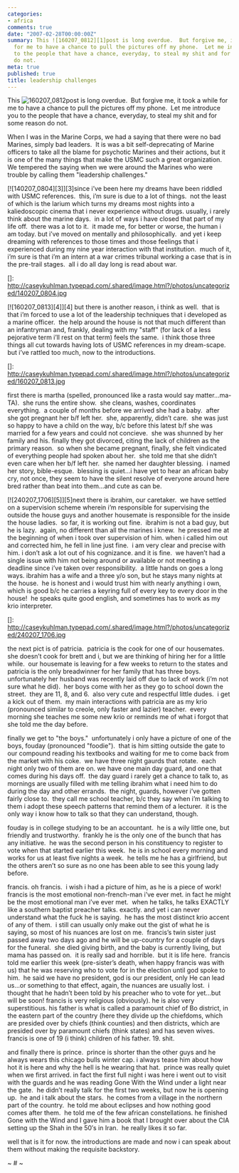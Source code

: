 ```yaml
---
categories:
- africa
comments: true
date: "2007-02-28T00:00:00Z"
summary: This ![160207_0812][1]post is long overdue.  But forgive me, it took a while
  for me to have a chance to pull the pictures off my phone.  Let me introduce you
  to the people that have a chance, everyday, to steal my shit and for some reason
  do not. 
meta: true
published: true
title: leadership challenges
---
```


This ![160207_0812][1]post is long overdue.  But forgive me, it took a while for me to have a chance to pull the pictures off my phone.  Let me introduce you to the people that have a chance, everyday, to steal my shit and for some reason do not.  

 [1]: http://caseykuhlman.typepad.com/underwater/images/160207_0812.jpg

When I was in the Marine Corps, we had a saying that there were no bad Marines, simply bad leaders.  It is was a bit self-deprecating of Marine officers to take all the blame for psychotic Marines and their actions, but it is one of the many things that make the USMC such a great organization.  We tempered the saying when we were around the Marines who were trouble by calling them "leadership challenges."  

[![140207_0804][3]][3]since i’ve been here my dreams have been riddled with USMC references.  this, i’m sure is due to a lot of things.  not the least of which is the larium which turns my dreams most nights into a kaliedoscopic cinema that i never experience without drugs. usually, i rarely think about the marine days.  in a lot of ways i have closed that part of my life off.  there was a lot to it.  it made me, for better or worse, the human i am today. but i’ve moved on mentally and philosophically.  and yet i keep dreaming with references to those times and those feelings that i experienced during my nine year interaction with that institution.  much of it, i’m sure is that i’m an intern at a war crimes tribunal working a case that is in the pre-trail stages.  all i do all day long is read about war.  

 []: http://caseykuhlman.typepad.com/.shared/image.html?/photos/uncategorized/140207_0804.jpg

[![160207_0813][4]][4] but there is another reason, i think as well.  that is that i’m forced to use a lot of the leadership techniques that i developed as a marine officer.  the help around the house is not that much different than an infantryman and, frankly, dealing with my "staff" (for lack of a less pejorative term i’ll rest on that term) feels the same.  i think those three things all cut towards having lots of USMC references in my dream-scape.  but i’ve rattled too much, now to the introductions.

 []: http://caseykuhlman.typepad.com/.shared/image.html?/photos/uncategorized/160207_0813.jpg

first there is martha (spelled, pronounced like a rasta would say matter…ma-TA).  she runs the entire show.  she cleans, washes, coordinates everything.  a couple of months before we arrived she had a baby.  after she got pregnant her b/f left her.  she, apparently, didn’t care.  she was just so happy to have a child on the way, b/c before this latest b/f she was married for a few years and could not concieve.  she was shunned by her family and his. finally they got divorced, citing the lack of children as the primary reason.  so when she became pregnant, finally, she felt vindicated of everything people had spoken about her.  she told me that she didn’t even care when her b/f left her.  she named her daughter blessing.  i named her story, bible-esque.  blessing is quiet…i have yet to hear an african baby cry, not once, they seem to have the silent resolve of everyone around here bred rather than beat into them…and cute as can be.

[![240207_1706][5]][5]next there is ibrahim, our caretaker.  we have settled on a supervision scheme wherein i’m responsible for supervising the outside the house guys and another housemate is responsible for the inside the house ladies.  so far, it is working out fine.  ibrahim is not a bad guy, but he is lazy.  again, no different than all the marines i knew.  he pressed me at the beginning of when i took over supervision of him. when i called him out and corrected him, he fell in line just fine.  i am very clear and precise with him. i don’t ask a lot out of his cognizance. and it is fine.  we haven’t had a single issue with him not being around or available or not meeting a deadline since i’ve taken over responsibility.  a little hands on goes a long ways. ibrahim has a wife and a three y/o son, but he stays many nights at the house.  he is honest and i would trust him with nearly anything i own, which is good b/c he carries a keyring full of every key to every door in the house!  he speaks quite good english, and sometimes has to work as my krio interpreter.

 []: http://caseykuhlman.typepad.com/.shared/image.html?/photos/uncategorized/240207_1706.jpg

the next pict is of patricia.  patricia is the cook for one of our housemates.  she doesn’t cook for brett and i, but we are thinking of hiring her for a little while.  our housemate is leaving for a few weeks to return to the states and patricia is the only breadwinner for her family that has three boys.  unfortunately her husband was recently laid off due to lack of work (i’m not sure what he did).  her boys come with her as they go to school down the street.  they are 11, 8, and 6.  also very cute and respectful little dudes.  i get a kick out of them.  my main interactions with patricia are as my krio (pronounced similar to creole, only faster and lazier) teacher.  every morning she teaches me some new krio or reminds me of what i forgot that she told me the day before.  

finally we get to "the boys."  unfortunately i only have a picture of one of the boys, fouday (pronounced "foodie").  that is him sitting outside the gate to our compound reading his textbooks and waiting for me to come back from the market with his coke.  we have three night gaurds that rotate.  each night only two of them are on. we have one main day guard, and one that comes during his days off.  the day guard i rarely get a chance to talk to, as mornings are usually filled with me telling ibrahim what i need him to do during the day and other errands.  the night, guards, however i’ve gotten fairly close to.  they call me school teacher, b/c they say when i’m talking to them i adopt these speech patterns that remind them of a lecturer.  it is the only way i know how to talk so that they can understand, though.  

fouday is in college studying to be an accountant.  he is a wily little one, but friendly and trustworthy.  frankly he is the only one of the bunch that has any initiative.  he was the second person in his constituency to register to vote when that started earlier this week.  he is in school every morning and works for us at least five nights a week.  he tells me he has a girlfriend, but the others aren’t so sure as no one has been able to see this young lady before.

francis. oh francis.  i wish i had a picture of him, as he is a piece of work!  francis is the most emotional non-french-man i’ve ever met. in fact he might be the most emotional man i’ve ever met.  when he talks, he talks EXACTLY like a southern baptist preacher talks. exactly. and yet i can never understand what the fuck he is saying.  he has the most distinct krio accent of any of them.  i still can usually only make out the gist of what he is saying, so most of his nuances are lost on me.  francis’s twin sister just passed away two days ago and he will be up-country for a couple of days for the funeral.  she died giving birth, and the baby is currently living, but mama has passed on.  it is really sad and horrible.  but it is life here.  francis told me earlier this week (pre-sister’s death, when happy francis was with us) that he was reserving who to vote for in the election until god spoke to him.  he said we have no president, god is our president, only He can lead us…or something to that effect, again, the nuances are usually lost.  i thought that he hadn’t been told by his preacher who to vote for yet…but will be soon! francis is very religious (obviously). he is also very superstitious. his father is what is called a paramount chief of Bo district, in the eastern part of the country (here they divide up the chiefdoms, which are presided over by chiefs (think counties) and then districts, which are presided over by paramount chiefs (think states) and has seven wives.  francis is one of 19 (i think) children of his father. 19. shit.

and finally there is prince.  prince is shorter than the other guys and he always wears this chicago bulls winter cap. i always tease him about how hot it is here and why the hell is he wearing that hat.  prince was really quiet when we first arrived. in fact the first full night i was here i went out to visit with the guards and he was reading Gone With the Wind under a light near the gate.  he didn’t really talk for the first two weeks, but now he is opening up.  he and i talk about the stars.  he comes from a village in the northern part of the country.  he told me about eclipses and how nothing good comes after them.  he told me of the few african constellations. he finished Gone with the Wind and I gave him a book that I brought over about the CIA setting up the Shah in the 50′s in Iran.  he really likes it so far.  

well that is it for now. the introductions are made and now i can speak about them without making the requisite backstory. 

~ # ~